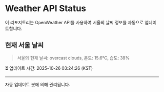 
# Weather API Status

이 리포지토리는 OpenWeather API를 사용하여 서울의 날씨 정보를 자동으로 업데이트합니다.

## 현재 서울 날씨
> 서울의 현재 날씨: overcast clouds, 온도: 15.6°C, 습도: 38%

⏳ 업데이트 시간: 2025-10-26 03:24:26 (KST)

---
자동 업데이트 봇에 의해 관리됩니다.
